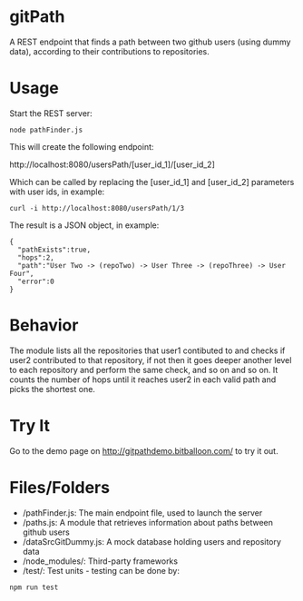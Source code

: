 # gitPath

A REST endpoint that finds a path between two github users (using dummy data), according to their contributions to repositories.

# Usage

Start the REST server:
```
node pathFinder.js
```
 
This will create the following endpoint:

http://localhost:8080/usersPath/[user_id_1]/[user_id_2]

Which can be called by replacing the [user_id_1] and [user_id_2] parameters with user ids, in example:
```
curl -i http://localhost:8080/usersPath/1/3
```
The result is a JSON object, in example: 
```
{
  "pathExists":true,
  "hops":2,
  "path":"User Two -> (repoTwo) -> User Three -> (repoThree) -> User Four",
  "error":0
}
```
# Behavior
The module lists all the repositories that user1 contibuted to and checks if user2 contributed to that repository, if not then it goes deeper another level to each repository and perform the same check, and so on and so on. 
It counts the number of hops until it reaches user2 in each valid path and picks the shortest one.

# Try It
Go to the demo page on http://gitpathdemo.bitballoon.com/ to try it out.

# Files/Folders
- /pathFinder.js: The main endpoint file, used to launch the server
- /paths.js: A module that retrieves information about paths between github users
- /dataSrcGitDummy.js: A mock database holding users and repository data
- /node_modules/: Third-party frameworks
- /test/: Test units - testing can be done by:

```
npm run test
```


